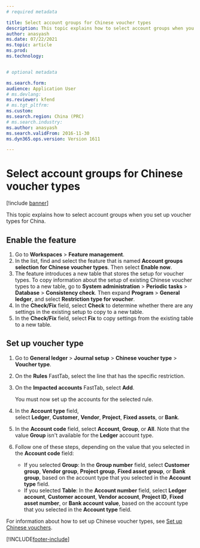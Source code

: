 ```yaml
---
# required metadata

title: Select account groups for Chinese voucher types
description: This topic explains how to select account groups when you set up voucher types for China.
author: anasyash
ms.date: 07/22/2021
ms.topic: article
ms.prod: 
ms.technology: 


# optional metadata

ms.search.form: 
audience: Application User
# ms.devlang: 
ms.reviewer: kfend
# ms.tgt_pltfrm: 
ms.custom: 
ms.search.region: China (PRC)
# ms.search.industry: 
ms.author: anasyash
ms.search.validFrom: 2016-11-30
ms.dyn365.ops.version: Version 1611

---
```


# Select account groups for Chinese voucher types

[!include [banner](../includes/banner.md)]

This topic explains how to select account groups when you set up voucher types for China.

## Enable the feature

1. Go to **Workspaces** \> **Feature management**.
2. In the list, find and select the feature that is named **Account groups selection for Chinese voucher types**. Then select **Enable now**.
3. The feature introduces a new table that stores the setup for voucher types. To copy information about the setup of existing Chinese voucher types to a new table, go to **System administration** \> **Periodic tasks** \> **Database** \> **Consistency check**. Then expand **Program** \> **General ledger**, and select **Restriction type for voucher**.
4. In the **Check/Fix** field, select **Check** to determine whether there are any settings in the existing setup to copy to a new table.
5. In the **Check/Fix** field, select **Fix** to copy settings from the existing table to a new table.

## Set up voucher type

1. Go to **General ledger** \> **Journal setup** \> **Chinese voucher type** \> **Voucher type**.
2. On the **Rules** FastTab, select the line that has the specific restriction.
3. On the **Impacted accounts** FastTab, select **Add**.

    You must now set up the accounts for the selected rule.

4. In the **Account type** field, select **Ledger**, **Customer**, **Vendor**, **Project**, **Fixed assets**, or **Bank**.
5. In the **Account code** field, select **Account**, **Group**, or **All**. Note that the value **Group** isn't available for the **Ledger** account type.
6. Follow one of these steps, depending on the value that you selected in the **Account code** field:

    - If you selected **Group**: In the **Group number** field, select **Customer group**, **Vendor group**, **Project group**, **Fixed asset group**, or **Bank group**, based on the account type that you selected in the **Account type** field.
    - If you selected **Table**: In the **Account number** field, select **Ledger account**, **Customer account**, **Vendor account**, **Project ID**, **Fixed asset number**, or **Bank account value**, based on the account type that you selected in the **Account type** field.

For information about how to set up Chinese voucher types, see [Set up Chinese vouchers](tasks/set-up-chinese-vouchers.md).

[!INCLUDE[footer-include](../../includes/footer-banner.md)]
